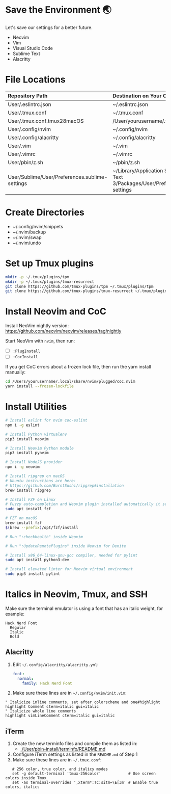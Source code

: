 # Save the Environment 🌏
Let's save our settings for a better future.
  * Neovim
  * Vim
  * Visual Studio Code
  * Sublime Text
  * Alacritty


# File Locations
| Repository Path                                 | Destination on Your Computer        |
| :---------------------------------------------- | :---------------------------------- |
| User/.eslintrc.json                             | ~/.eslintrc.json                    |
| User/.tmux.conf                                 | ~/.tmux.conf                        |
| User/.tmux.conf.tmux28macOS                     | /User/yourusername/.tmux.conf       |
| User/.config/nvim                               | ~/.config/nvim                      |
| User/.config/alacritty                          | ~/.config/alacritty                 |
| User/.vim                                       | ~/.vim                              |
| User/.vimrc                                     | ~/.vimrc                            |
| User/pbin/z.sh                                  | ~/pbin/z.sh                         |
| User/Sublime/User/Preferences.sublime-settings  | ~/Library/Application Support/Sublime Text 3/Packages/User/Preferences.sublime-settings |


# Create Directories
 * ~/.config/nvim/snippets
 * ~/.nvim/backup
 * ~/.nvim/swap
 * ~/.nvim/undo


# Set up Tmux plugins
 ```bash
mkdir -p ~/.tmux/plugins/tpm
mkdir -p ~/.tmux/plugins/tmux-resurrect
git clone https://github.com/tmux-plugins/tpm ~/.tmux/plugins/tpm
git clone https://github.com/tmux-plugins/tmux-resurrect ~/.tmux/plugins/tmux-resurrect
 ```

# Install Neovim and CoC
Install NeoVim nightly version:
https://github.com/neovim/neovim/releases/tag/nightly

Start NeoVim with `nvim`, then run:
 - [ ] `:PlugInstall`
 - [ ] `:CocInstall`

If you get CoC errors about a frozen lock file, then run the yarn install manually:
```bash
cd /Users/yourusername/.local/share/nvim/plugged/coc.nvim
yarn install --frozen-lockfile
```

# Install Utilities
```bash
# Install eslint for nvim coc-eslint
npm i -g eslint

# Install Python virtualenv
pip3 install neovim

# Install Neovim Python module
pip3 install pynvim

# Install NodeJS provider
npm i -g neovim

# Install ripgrep on macOS
# Ubuntu instructions are here:
# https://github.com/BurntSushi/ripgrep#installation
brew install ripgrep

# Install FZF on Linux
# Fuzzy auto-completion and Neovim plugin installed automatically it seems
sudo apt install fzf

# FZF on macOS
brew install fzf
$(brew --prefix)/opt/fzf/install

# Run ":checkhealth" inside Neovim

# Run ":UpdateRemotePlugins" inside Neovim for Denite

# Install x86_64-linux-gnu-gcc compiler, needed for pylint
sudo apt install python3-dev

# Install elevated linter for Neovim virtual environment
sudo pip3 install pylint
```

# Italics in Neovim, Tmux, and SSH

Make sure the terminal emulator is using a font that has an italic weight, for example:
```
Hack Nerd Font
  Regular
  Italic
  Bold
```

## Alacritty
1. Edit `~/.config/alacritty/alacritty.yml`:
   ```yaml
   font:
     normal:
       family: Hack Nerd Font
   ```

2. Make sure these lines are in `~/.config/nvim/init.vim`:
```vim
" Italicize inline comments, set after colorscheme and one#highlight
highlight Comment cterm=italic gui=italic
" Italicize whole line comments
highlight vimLineComment cterm=italic gui=italic
```

## iTerm
1. Create the new terminfo files and compile them as listed in:
    * [./User/pbin-install/terminfo/README.md](./User/pbin-install/terminfo/README.md)
2. Configure iTerm settings as listed in the `README.md` of Step 1
3. Make sure these lines are in `~/.tmux.conf`:
  ```tmux
     # 256 color, true color, and italics modes
     set -g default-terminal 'tmux-256color'            # Use screen colors inside Tmux
     set -as terminal-overrides ',xterm*:Tc:sitm=\E[3m' # Enable true colors, italics
  ```
